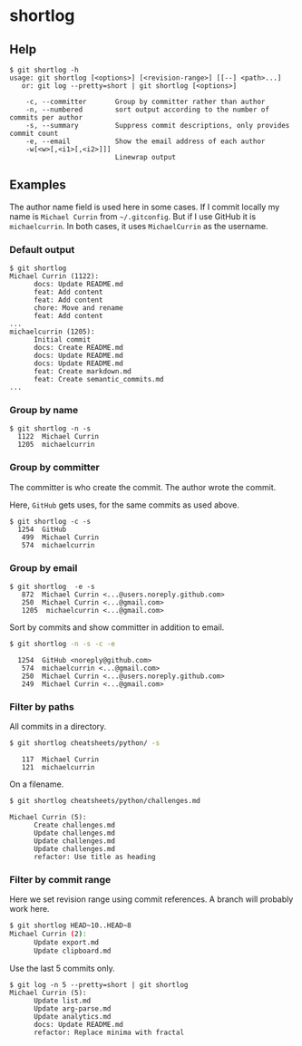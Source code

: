 # shortlog


## Help

```console
$ git shortlog -h
usage: git shortlog [<options>] [<revision-range>] [[--] <path>...]
   or: git log --pretty=short | git shortlog [<options>]

    -c, --committer       Group by committer rather than author
    -n, --numbered        sort output according to the number of commits per author
    -s, --summary         Suppress commit descriptions, only provides commit count
    -e, --email           Show the email address of each author
    -w[<w>[,<i1>[,<i2>]]]
                          Linewrap output
```


## Examples

The author name field is used here in some cases. If I commit locally my name is `Michael Currin` from `~/.gitconfig`. But if I use GitHub it is `michaelcurrin`. In both cases, it uses `MichaelCurrin` as the username.


### Default output

```console
$ git shortlog
Michael Currin (1122):
      docs: Update README.md
      feat: Add content
      feat: Add content
      chore: Move and rename
      feat: Add content
...
michaelcurrin (1205):
      Initial commit
      docs: Create README.md
      docs: Update README.md
      docs: Update README.md
      feat: Create markdown.md
      feat: Create semantic_commits.md
...
```


### Group by name

```console
$ git shortlog -n -s
  1122  Michael Currin
  1205  michaelcurrin
```

### Group by committer

The committer is who create the commit. The author wrote the commit.

Here, `GitHub` gets uses, for the same commits as used above.

```console
$ git shortlog -c -s
  1254  GitHub
   499  Michael Currin
   574  michaelcurrin
```

### Group by email

```console
$ git shortlog  -e -s
   872  Michael Currin <...@users.noreply.github.com>
   250  Michael Currin <...@gmail.com>
   1205  michaelcurrin <...@gmail.com>
```

Sort by commits and show committer in addition to email.

```sh
$ git shortlog -n -s -c -e
```
```
  1254  GitHub <noreply@github.com>
   574  michaelcurrin <...@gmail.com>
   250  Michael Currin <...@users.noreply.github.com>
   249  Michael Currin <...@gmail.com>
```

### Filter by paths

All commits in a directory.

```sh
$ git shortlog cheatsheets/python/ -s
```
```
   117  Michael Currin
   121  michaelcurrin
```

On a filename.

```sh
$ git shortlog cheatsheets/python/challenges.md
```
```
Michael Currin (5):
      Create challenges.md
      Update challenges.md
      Update challenges.md
      Update challenges.md
      refactor: Use title as heading
```

### Filter by commit range

Here we set revision range using commit references. A branch will probably work here.

```sh
$ git shortlog HEAD~10..HEAD~8
Michael Currin (2):
      Update export.md
      Update clipboard.md
```

Use the last 5 commits only.

```console
$ git log -n 5 --pretty=short | git shortlog
Michael Currin (5):
      Update list.md
      Update arg-parse.md
      Update analytics.md
      docs: Update README.md
      refactor: Replace minima with fractal
```
